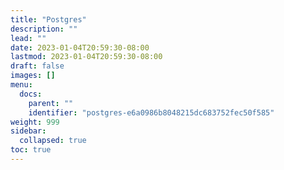 ```yaml
---
title: "Postgres"
description: ""
lead: ""
date: 2023-01-04T20:59:30-08:00
lastmod: 2023-01-04T20:59:30-08:00
draft: false
images: []
menu:
  docs:
    parent: ""
    identifier: "postgres-e6a0986b8048215dc683752fec50f585"
weight: 999
sidebar:
  collapsed: true
toc: true
---
```


